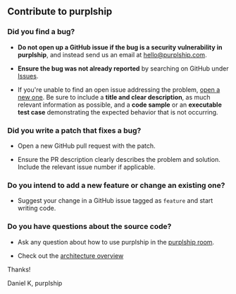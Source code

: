 ## Contribute to purplship

### **Did you find a bug?**

* **Do not open up a GitHub issue if the bug is a security vulnerability
  in purplship**, and instead send us an email at hello@purplship.com.

* **Ensure the bug was not already reported** by searching on GitHub under [Issues](https://github.com/PurplShip/purplship/issues).

* If you're unable to find an open issue addressing the problem, [open a new one](https://github.com/PurplShip/purplship/issues/new). 
    Be sure to include a **title and clear description**, as much relevant information as possible, 
    and a **code sample** or an **executable test case** demonstrating the expected behavior that is not occurring.

### **Did you write a patch that fixes a bug?**

* Open a new GitHub pull request with the patch.

* Ensure the PR description clearly describes the problem and solution. Include the relevant issue number if applicable.

### **Do you intend to add a new feature or change an existing one?**

* Suggest your change in a GitHub issue tagged as `feature` and start writing code.

### **Do you have questions about the source code?**

* Ask any question about how to use purplship in the [purplship room](https://gitter.im/purplship/purplship).

* Check out the [architecture overview](/architecture)


Thanks!

Daniel K, purplship
